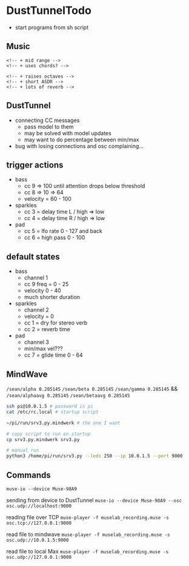 # DustTunnelTodo #

<!-- * processing -->
<!-- * processing in DustTunnel -->
<!-- * osc listening -->
<!-- * osc to midi -->
<!-- * midi notes to logic -->
<!-- * osc to midi cc -->
<!-- * midi cc to logic -->
<!-- * assign cc messages to controls/automation -->
<!-- * headset to muze io -->
<!-- * headset to DustTunnel -->
<!-- * headset to DustTunnel to make a sound -->
<!-- * configure muze io -->
<!-- * record and playback - http://developer.choosemuse.com/research-tools/museplayer -->
* start programs from sh script

## Music ##

<!-- * multiple tracks/instruments with controls -->
<!-- * random midi notes separate tracks -->
<!-- * create three tracks -->
  <!-- - low droney sounds
    + drops octaves
    + really long release -->
  <!-- - pad swells -->
    <!-- + mid range -->
    <!-- + uses chords? -->
  <!-- - sparkles -->
    <!-- + raises octaves -->
    <!-- + short ASDR -->
    <!-- + lots of reverb -->
<!-- * hard limiter/compressor on master -->


## DustTunnel ##

<!-- * inc_dec for note engine probabilities -->
  <!-- - implement based on model is increasing? -->
* connecting CC messages
  - pass model to them
  - may be solved with model updates
  - may want to do percentage between min/max
* bug with losing connections and osc complaining...
<!-- * inc/dec methods of changing model values instead of within range -->
  <!-- - figure out amount of which to do so -->
<!-- * limit note engine to certain bands -->
<!-- * `NoteFactory` -->
<!-- * `ControlChangeFactory` -->
  <!-- - update ranges -->
<!-- * random note selection from arrays of dorian scales -->
<!-- * random duration/velocity -->
<!-- * chord arrays -->
<!-- * scale arrays -->
<!-- * stopped signal (change person or takes off) -->
  <!-- - fade back to default state -->
  <!-- - change root note and scale -->

## trigger actions ##
* bass
  - cc 9 => 100 until attention drops below threshold
  - cc 8 => 10 => 64
  - velocity = 60 - 100
* sparkles
  - cc 3 = delay time L / high => low
  - cc 4 = delay time R / high => low
* pad
  - cc 5 = lfo rate 0 - 127 and back
  - cc 6 = high pass 0 - 100

## default states
* bass
  - channel 1
  - cc 9 freq = 0 - 25
  - velocity 0 - 40
  - much shorter duration
* sparkles
  - channel 2
  - velocity = 0
  - cc 1 = dry for stereo verb
  - cc 2 = reverb time
* pad
  - channel 3
  - min/max vel???
  - cc 7 = glide time 0 - 64

## MindWave ##

`/sean/alpha 0.285145`
`/sean/beta 0.285145`
`/sean/gamma 0.285145`
&&
`/sean/alphaavg 0.285145`
`/sean/betaavg 0.285145`

```sh
ssh pi@10.0.1.5 # password is pi
cat /etc/rc.local # startup script

~/pi/run/srv3.py.mindwerk # the one I want

# copy script to run on startup
cp srv3.py.mindwerk srv3.py

# manual run
python3 /home/pi/run/srv3.py --leds 250 --ip 10.0.1.5 --port 9000
```

## Commands ##

`muse-io --device Muse-98A9`

sending from device to DustTunnel
`muse-io --device Muse-98A9 --osc osc.udp://localhost:9000`

reading file over TCP
`muse-player -f muselab_recording.muse -s osc.tcp://127.0.0.1:9000`

read file to mindwave
`muse-player -f muselab_recording.muse -s osc.udp://10.0.1.5:9000`

read file to local Max
`muse-player -f muselab_recording.muse -s osc.udp://127.0.0.1:9000`